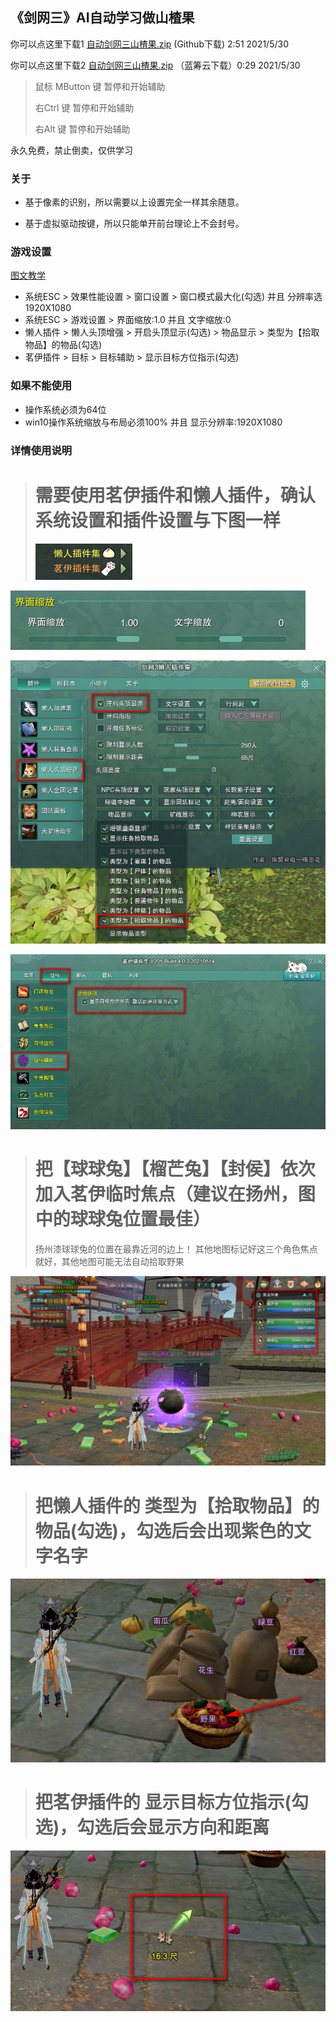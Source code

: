 ## 《剑网三》AI自动学习做山楂果

你可以点这里下载1 [自动剑网三山楂果.zip](https://github.com/3371574870/JX3/山楂果.zip)  (Github下载) 2:51 2021/5/30

你可以点这里下载2 [自动剑网三山楂果.zip](https://wwa.lanzoui.com/itIyHpli9qj) （蓝筹云下载）0:29 2021/5/30

> 鼠标 MButton 键 暂停和开始辅助
>
> 右Ctrl 键 暂停和开始辅助
>
> 右Alt 键 暂停和开始辅助

永久免费，禁止倒卖，仅供学习

### 关于
+ 基于像素的识别，所以需要以上设置完全一样其余随意。

+ 基于虚拟驱动按键，所以只能单开前台理论上不会封号。


### 游戏设置
[图文教学](#详情使用说明)
 - 系统ESC > 效果性能设置 > 窗口设置 > 窗口模式最大化(勾选) 并且 分辨率选1920X1080
 - 系统ESC > 游戏设置 > 界面缩放:1.0 并且 文字缩放:0
 - 懒人插件 > 懒人头顶增强 > 开启头顶显示(勾选) > 物品显示 > 类型为【拾取物品】的物品(勾选)
 - 茗伊插件 > 目标 > 目标辅助 > 显示目标方位指示(勾选)

### 如果不能使用
 - 操作系统必须为64位
 - win10操作系统缩放与布局必须100% 并且 显示分辨率:1920X1080

### 详情使用说明
 > # 需要使用茗伊插件和懒人插件，确认系统设置和插件设置与下图一样
 >  ![1](1.png)

 ![1](2.png)

 ![1](3.png)

 ![1](4.png)


 > # 把【球球兔】【榴芒兔】【封侯】依次加入茗伊临时焦点（建议在扬州，图中的球球兔位置最佳）
 > 扬州漆球球兔的位置在最靠近河的边上！
 > 其他地图标记好这三个角色焦点就好，其他地图可能无法自动拾取野果

 ![1](5.png)

 > # 把懒人插件的 类型为【拾取物品】的物品(勾选)，勾选后会出现紫色的文字名字

 ![1](6.png)

 > # 把茗伊插件的 显示目标方位指示(勾选)，勾选后会显示方向和距离

 ![1](7.png)
